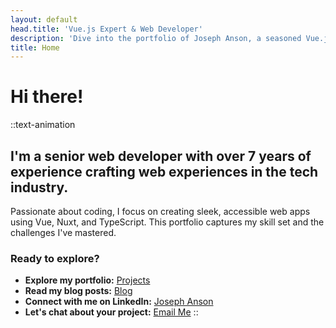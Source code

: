 ```yaml
---
layout: default
head.title: 'Vue.js Expert & Web Developer'
description: 'Dive into the portfolio of Joseph Anson, a seasoned Vue.js developer with over 7 years of experience in creating cutting-edge web applications. Discover his passion for code and design.'
title: Home
---
```


# Hi there!

::text-animation

## I'm a senior web developer with over 7 years of experience crafting web experiences in the tech industry.

Passionate about coding, I focus on creating sleek, accessible web apps using Vue, Nuxt, and TypeScript. This portfolio captures my skill set and the challenges I've mastered.

### Ready to explore?

- **Explore my portfolio:** [Projects](/projects)
- **Read my blog posts:** [Blog](/blog)
- **Connect with me on LinkedIn:** [Joseph Anson](https://www.linkedin.com/in/josephanson/)
- **Let's chat about your project:** [Email Me](mailto:josephanson@hotmail.co.uk)
::
